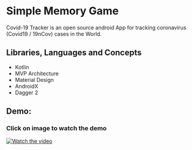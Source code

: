 # Simple Memory Game

Covid-19 Tracker is an open source android App for tracking coronavirus (Covid19 / 19nCov) cases in the World.

## Libraries, Languages and Concepts
- Kotlin
- MVP Architecture
- Material Design
- AndroidX
- Dagger 2


## Demo:
### Click on image to watch the demo
[![Watch the video](https://lh3.googleusercontent.com/mc36Nnh5QgflFtpbVhE_kLLO-UX7uAKqh5VHlI57Q1ghIX4IC98EpsdRpHnoDfrjvYZFbJXP_QbtTd07N9MH843dKpZsPAqlko3IoH0RYtjxTGHzYx-QiUgq2HxZubX1hdT4NB2oXrPL4p5J16IIQe_UPUnInv2TspMcQsIzFF7f-7uhyxvroozh8mgJL6NlA9rhwLiDVTePit7NhaLMqSoQX2dIblG0eAQPppEbQsQ64jLaJzLXyMhW42wHPbE0hofvmhNKC8sa69oBEQz5VJEMgr-A0s7_Sx2_CnGew7X7vi1JcLCXlcpqKHjpwqenWmfLwxurOxh39hG9AyLUed3kko_k0WFns1OsSOLTRd20if00OJbpDS-1FEk-DfJI8nuJDTiQeJuwhiKsJh4hfOmySY91vh-3uhJ67QI36NSd3__nv1fnuYcT7XL80S0Lhid8732wmzYLFVezWN1Bz-5A35PoY5SyVZx_ID6jIxuMba6By2eTa613F75EfUldChQE8ltVDHhfeTmCF7zeIZJJgirECR3fOE7QbwWZ1TMsO-JaJSHLljwjgkjYZrUSN9EhayMeKrCcwyAlBZaXXHD3tAdXqcfOnmoICCJTZIfQNC3umgIFYioEicNZxe_WMfrsebwgBIV0QHJHkaqt5fyA_-zXWT5v1G7Vf4_kiYsrsy6hFMbTQntJOVaFo2XhSrHEG_IMq7ib_PICguwH1OOf3-URjhrofvB1GA2bySLcTJi3zTEeIV8=w546-h969-no)](https://lh3.googleusercontent.com/0NyzNOfn3ZAaAnXeQIot1ItNzt2IgjzeeUx07vAmxsoXydr0Dc5-SJxD6HgMLfXqWbRdA8gn_HFTy0L4jiJN-B7JdMsAUOjkU04AINOPJUaVmTQfHkCXpbOTtwIf7Ip1CYwLTIOVaKs=m18?cpn=ocB3Dl-Mt0M6y9wG&c=WEB_EMBEDDED_PLAYER&cver=20200411)

